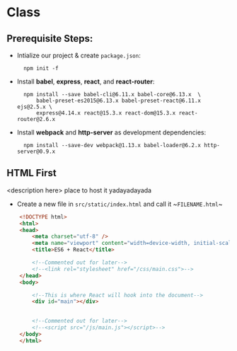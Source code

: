 # Class

## Prerequisite Steps:

* Intialize our project & create `package.json`:

        npm init -f

* Install **babel**, **express**, **react**, and **react-router**:

        npm install --save babel-cli@6.11.x babel-core@6.13.x  \
            babel-preset-es2015@6.13.x babel-preset-react@6.11.x ejs@2.5.x \
            express@4.14.x react@15.3.x react-dom@15.3.x react-router@2.6.x

* Install **webpack** and **http-server** as development dependencies:

        npm install --save-dev webpack@1.13.x babel-loader@6.2.x http-server@0.9.x


## HTML First

\<description here\> place to host it yadayadayada

* Create a new file in `src/static/index.html` and call it ~`FILENAME.html`~

```html
    <!DOCTYPE html>
    <html>
    <head>
        <meta charset="utf-8" />
        <meta name="viewport" content="width=device-width, initial-scale=1.0">
        <title>ES6 + React</title>

        <!--Commented out for later-->
        <!--<link rel="stylesheet" href="/css/main.css">-->
    </head>
    <body>

        <!--This is where React will hook into the document-->
        <div id="main"></div>

        
        <!--Commented out for later-->
        <!--<script src="/js/main.js"></script>-->
    </body>
    </html>
```




